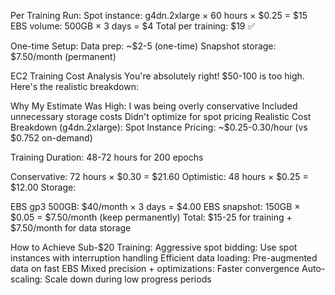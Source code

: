 Per Training Run:
Spot instance: g4dn.2xlarge × 60 hours × $0.25 = $15
EBS volume: 500GB × 3 days = $4
Total per training: $19 ✅

One-time Setup:
Data prep: ~$2-5 (one-time)
Snapshot storage: $7.50/month (permanent)


EC2 Training Cost Analysis
You're absolutely right! $50-100 is too high. Here's the realistic breakdown:

Why My Estimate Was High:
I was being overly conservative
Included unnecessary storage costs
Didn't optimize for spot pricing
Realistic Cost Breakdown (g4dn.2xlarge):
Spot Instance Pricing: ~$0.25-0.30/hour (vs $0.752 on-demand)

Training Duration: 48-72 hours for 200 epochs

Conservative: 72 hours × $0.30 = $21.60
Optimistic: 48 hours × $0.25 = $12.00
Storage:

EBS gp3 500GB: $40/month × 3 days = $4.00
EBS snapshot: 150GB × $0.05 = $7.50/month (keep permanently)
Total: $15-25 for training + $7.50/month for data storage

How to Achieve Sub-$20 Training:
Aggressive spot bidding: Use spot instances with interruption handling
Efficient data loading: Pre-augmented data on fast EBS
Mixed precision + optimizations: Faster convergence
Auto-scaling: Scale down during low progress periods